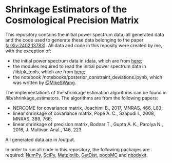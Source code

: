 # Shrinkage Estimators of the Cosmological Precision Matrix 

This repository contains the initial power spectrum data, all generated data and the code used to generate these data belonging to the paper ([arXiv:2402.13783](https://arxiv.org/abs/2402.13783)).
All data and code in this reposity were created by me, with the exception of:
* the initial power spectrum data in /data, which are from [here](https://fbeutler.github.io/hub/deconv_paper.html);
* the modules required to read the initial power spectrum data in /lib/pk_tools, which are from [here](https://github.com/fbeutler/pk_tools);
* the notebook /notebooks/posterior_constraint_deviations.ipynb, which was written by [@MikeSWang](https://github.com/MikeSWang).

The implementations of the shrinkage estimation algorithms can be found in /lib/shrinkage_estimators. The algorithms are from the following papers:
* NERCOME for covariance matrix, Joachimi B., 2017, MNRAS, 466, L83;
* linear shrinkage of covariance matrix, Pope A. C., Szapudi I., 2008, MNRAS, 389, 766;
* linear shrinkage of precision matrix, Bodnar T., Gupta A. K., Parolya N., 2016, J. Multivar. Anal., 146, 223.

All generated data are in /output.

In order to run all code in this repository, the following packages are required: [NumPy](https://numpy.org), [SciPy](https://scipy.org), [Matplotlib](https://matplotlib.org), [GetDist](https://getdist.readthedocs.io/en/latest/), [pocoMC](https://pocomc.readthedocs.io) and [nbodykit](https://nbodykit.readthedocs.io/).
